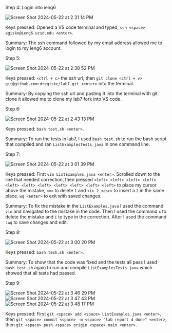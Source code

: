 Step 4: Login into ieng6

![Screen Shot 2024-05-22 at 2 31 14 PM](https://github.com/dregiske/cse15l-lab-reports/assets/146780188/41cc762a-04b3-4c03-b149-ea728c40a4d4)

Keys pressed: Opened a VS code terminal and typed, `ssh <space> agiske@ieng6.ucsd.edu <enter>`.

Summary: The ssh command followed by my email address allowed me to login to my ieng6 account.

Step 5:

![Screen Shot 2024-05-22 at 2 38 52 PM](https://github.com/dregiske/cse15l-lab-reports/assets/146780188/a47961eb-23ca-4172-b7c1-9b3a6acd3141)

Keys pressed: `<ctrl + c>` the ssh url, then `git clone <ctrl + v> git@github.com:dregiske/lab7.git <enter>` into the terminal.

Summary: By copying the ssh url and pasting it into the terminal with git clone it allowed me to clone my lab7 fork into VS code.

Step 6:

![Screen Shot 2024-05-22 at 2 43 13 PM](https://github.com/dregiske/cse15l-lab-reports/assets/146780188/aedcccef-7684-4dfe-8101-3deed20c6ca4)

Keys pressed: `bash test.sh <enter>`.

Summary: To run the tests in lab7, I used `bash test.sh` to run the bash script that compiled and ran `ListExamplesTests.java` in one command line.

Step 7:

![Screen Shot 2024-05-22 at 3 01 39 PM](https://github.com/dregiske/cse15l-lab-reports/assets/146780188/e173ebdb-4f8b-4a4b-8d3e-966e982869a0)

Keys pressed: First `vim ListExamples.java <enter>`. Scrolled down to the line that needed correction, then pressed `<left> <left> <left> <left> <left> <left> <left> <left> <left> <left> <left>` to place my cursor above the mistake, `<x>` to delete `1` and `<i> 2 <esc>` to insert a `2` in the same place. `wq <enter>` to exit with saved changes.

Summary: To fix the mistake in the `ListExamples.java` I used the command `vim` and navigated to the mistake in the code. Then I used the command `x` to delete the mistake and `i` to type in the correction. After I used the command `:wq` to save changes and edit.

Step 8:

![Screen Shot 2024-05-22 at 3 00 20 PM](https://github.com/dregiske/cse15l-lab-reports/assets/146780188/05c09d67-ab77-4cde-a929-cdfec7c33249)

Keys pressed: `bash tesh.sh <enter>`.

Summary: To show that the code was fixed and the tests all pass I used `bash test.sh` again to run and compile `ListExamplesTests.java` which showed that all tests had passed.

Step 9:

![Screen Shot 2024-05-22 at 3 46 29 PM](https://github.com/dregiske/cse15l-lab-reports/assets/146780188/dfe4f118-22b5-4a3a-93c4-7d0ee242c298)
![Screen Shot 2024-05-22 at 3 47 43 PM](https://github.com/dregiske/cse15l-lab-reports/assets/146780188/0f240992-f185-4442-9320-4ef857e6f718)
![Screen Shot 2024-05-22 at 3 48 17 PM](https://github.com/dregiske/cse15l-lab-reports/assets/146780188/99963677-3241-4b3d-8aed-98fa4c35ddc5)

Keys pressed: First `git <space> add <space> ListExamples.java <enter>`, then `git <space> commit <space> -m <space> "lab report 4 done" <enter>`, then `git <space> push <space> origin <space> main <enter>`.
